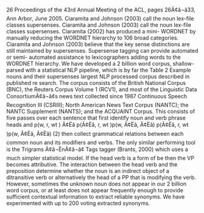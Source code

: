 26 Proceedings of the 43rd Annual Meeting of the ACL, pages 26Ã¢â¬â33, Ann Arbor, June 2005.
Ciaramita and Johnson (2003) call the noun lex-file classes supersenses.
Ciaramita and Johnson (2003) call the noun lex-file classes supersenses.
Ciaramita (2002) has produced a mini- WORDNET by manually reducing the WORDNET hierarchy to 106 broad categories.
Ciaramita and Johnson (2003) believe that the key sense distinctions are still maintained by supersenses.
Supersense tagging can provide automated or semi- automated assistance to lexicographers adding words to the WORDNET hierarchy.
We have developed a 2 billion word corpus, shallow- parsed with a statistical NLP pipeline, which is by far the Table 2 Example nouns and their supersenses largest NLP processed corpus described in published re search.
The corpus consists of the British National Corpus (BNC), the Reuters Corpus Volume 1 (RCV1), and most of the Linguistic Data ConsortiumÃ¢â¬â¢s news text collected since 1987 Continuous Speech Recognition III (CSRIII); North American News Text Corpus (NANTC); the NANTC Supplement (NANTS); and the ACQUAINT Corpus.
This consists of five passes over each sentence that first identify noun and verb phrase heads and p(w, r, wt ) Ã¢Ëâ p(Ã¢Ëâ, r, wt )p(w, Ã¢Ëâ, Ã¢Ëâ) p(Ã¢Ëâ, r, wt )p(w, Ã¢Ëâ, Ã¢Ëâ) (2) then collect grammatical relations between each common noun and its modifiers and verbs.
The only similar performing tool is the Trigrams Ã¢â¬ËnÃ¢â¬â¢ Tags tagger (Brants, 2000) which uses a much simpler statistical model.
If the head verb is a form of be then the VP becomes attributive.
The interaction between the head verb and the preposition determine whether the noun is an indirect object of a ditransitive verb or alternatively the head of a PP that is modifying the verb.
However, sometimes the unknown noun does not appear in our 2 billion word corpus, or at least does not appear frequently enough to provide sufficient contextual information to extract reliable synonyms.
We have experimented with up to 200 voting extracted synonyms.